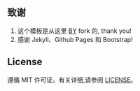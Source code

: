 
## 致谢

1. 这个模板是从这里 [BY](https://github.com/qiubaiying) fork 的, thank you! 
2. 感谢 Jekyll、Github Pages 和 Bootstrap!

## License

遵循 MIT 许可证。有关详细,请参阅 [LICENSE](https://github.com/qiubaiying/qiubaiying.github.io/blob/master/LICENSE)。
